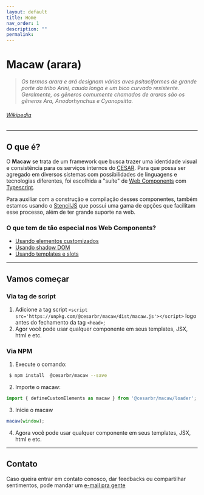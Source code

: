 ```yaml
---
layout: default
title: Home
nav_order: 1
description: ""
permalink: 
---
```


# Macaw (arara)

> _Os termos arara e ará designam várias aves psitaciformes de grande porte da tribo Arini, cauda longa e um bico curvado resistente. Geralmente, os gêneros comumente chamados de araras são os gêneros Ara, Anodorhynchus e Cyanopsitta._

###### [Wikipedia](https://pt.wikipedia.org/wiki/Arara)

---
## O que é?

O **Macaw** se trata de um framework que busca trazer uma identidade visual e consistência para os serviços internos do [CESAR](https://www.cesar.org.br/).
Para que possa ser agregado em diversos sistemas com possibilidades de linguagens e tecnologias diferentes, foi escolhida a "suíte" de [Web Components](https://developer.mozilla.org/pt-BR/docs/Web/Web_Components) com [Typescript](https://www.typescriptlang.org/index.html). 

Para auxiliar com a construção e compilação desses componentes, também estamos usando o [StencilJS](https://stenciljs.com/) que possui uma gama de opções que facilitam esse processo, além de ter grande suporte na web.

### O que tem de tão especial nos Web Components?
* [Usando elementos customizados](https://developer.mozilla.org/pt-BR/docs/Web/Web_Components/Usando_elementos_customizados)
* [Usando shadow DOM](https://developer.mozilla.org/en-US/docs/Web/Web_Components/Using_shadow_DOM)
* [Usando templates e slots](https://developer.mozilla.org/en-US/docs/Web/Web_Components/Using_templates_and_slots)

---

## Vamos começar

### Via tag de script

<script src='https://unpkg.com/@cesarbr/macaw/dist/macaw.js'></script>

1. Adicione a tag script `<script src='https://unpkg.com/@cesarbr/macaw/dist/macaw.js'></script>` logo antes do fechamento da tag `<head>`;
2. Agor você pode usar qualquer componente em seus templates, JSX, html e etc.

### Via NPM

1. Execute o comando:
```bash
 $ npm install  @cesarbr/macaw --save
```
2. Importe o macaw:
```js
import { defineCustomElements as macaw } from '@cesarbr/macaw/loader';
```
3. Inicie o macaw 
```js
macaw(window);
```
4. Agora você pode usar qualquer componente em seus templates, JSX, html e etc.

---

## Contato
Caso queira entrar em contato conosco, dar feedbacks ou compartilhar sentimentos, pode mandar um [e-mail pra gente](mailto:macaw-l@cesar.org.br)
